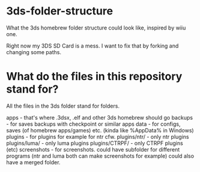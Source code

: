 # 3ds-folder-structure
What the 3ds homebrew folder structure could look like, inspired by wiiu one.

Right now my 3DS SD Card is a mess. I want to fix that by forking and changing some paths.

# What do the files in this repository stand for?
All the files in the 3ds folder stand for folders.

apps - that's where .3dsx, .elf and other 3ds homebrew should go
backups - for saves backups with checkpoint or similar apps
data - for configs, saves (of homebrew apps/games) etc. (kinda like %AppData% in Windows)
plugins - for plugins for example for ntr cfw.
plugins/ntr/ - only ntr plugins
plugins/luma/ - only luma plugins
plugins/CTRPF/ - only CTRPF plugins
(etc)
screenshots - for screenshots. could have subfolder for different programs (ntr and luma both can make screenshots for example) could also have a merged folder.
